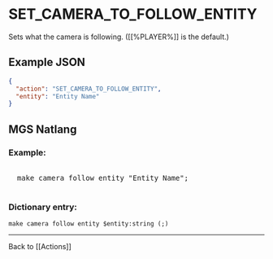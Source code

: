 # SET_CAMERA_TO_FOLLOW_ENTITY

Sets what the camera is following. ([[%PLAYER%]] is the default.)

## Example JSON

```json
{
  "action": "SET_CAMERA_TO_FOLLOW_ENTITY",
  "entity": "Entity Name"
}
```

## MGS Natlang

### Example:

<pre class="HyperMD-codeblock mgs">

  <span class="verb">make</span> <span class="target">camera</span> <span class="">follow</span> <span class="sigil">entity</span> <span class="string">"Entity Name"</span><span class="terminator">;</span>

</pre>

### Dictionary entry:

```
make camera follow entity $entity:string (;)
```

---

Back to [[Actions]]
